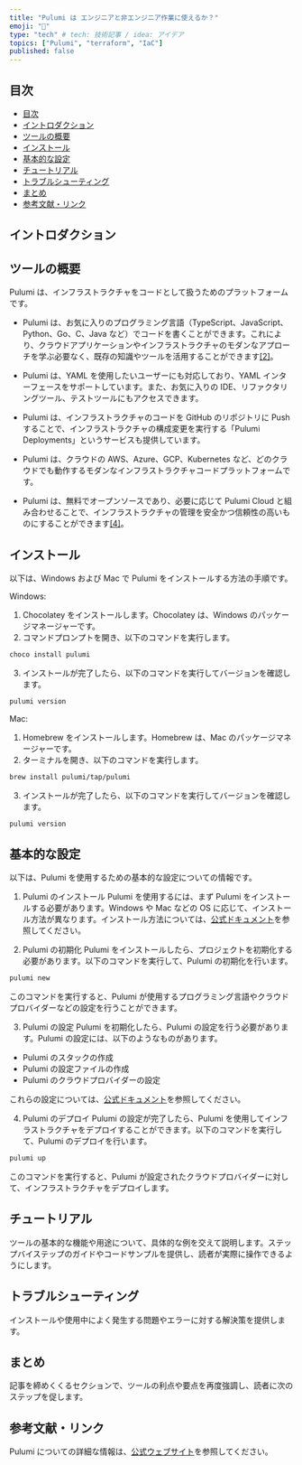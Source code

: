 ```yaml
---
title: "Pulumi は エンジニアと非エンジニア作業に使えるか？"
emoji: "📘"
type: "tech" # tech: 技術記事 / idea: アイデア
topics: ["Pulumi", "terraform", "IaC"]
published: false
---
```


## 目次

- [目次](#目次)
- [イントロダクション](#イントロダクション)
- [ツールの概要](#ツールの概要)
- [インストール](#インストール)
- [基本的な設定](#基本的な設定)
- [チュートリアル](#チュートリアル)
- [トラブルシューティング](#トラブルシューティング)
- [まとめ](#まとめ)
- [参考文献・リンク](#参考文献リンク)

## イントロダクション

## ツールの概要

Pulumi は、インフラストラクチャをコードとして扱うためのプラットフォームです。

- Pulumi は、お気に入りのプログラミング言語（TypeScript、JavaScript、Python、Go、C、Java など）でコードを書くことができます。これにより、クラウドアプリケーションやインフラストラクチャのモダンなアプローチを学ぶ必要なく、既存の知識やツールを活用することができます[[2]](https://www.pulumi.com/why-pulumi/)。

- Pulumi は、YAML を使用したいユーザーにも対応しており、YAML インターフェースをサポートしています。また、お気に入りの IDE、リファクタリングツール、テストツールにもアクセスできます。

- Pulumi は、インフラストラクチャのコードを GitHub のリポジトリに Push することで、インフラストラクチャの構成変更を実行する「Pulumi Deployments」というサービスも提供しています。

- Pulumi は、クラウドの AWS、Azure、GCP、Kubernetes など、どのクラウドでも動作するモダンなインフラストラクチャコードプラットフォームです。

- Pulumi は、無料でオープンソースであり、必要に応じて Pulumi Cloud と組み合わせることで、インフラストラクチャの管理を安全かつ信頼性の高いものにすることができます[[4]](https://www.pulumi.com/docs/get-started/)。

## インストール

以下は、Windows および Mac で Pulumi をインストールする方法の手順です。

Windows:

1. Chocolatey をインストールします。Chocolatey は、Windows のパッケージマネージャーです。
2. コマンドプロンプトを開き、以下のコマンドを実行します。

```bash
choco install pulumi
```

3. インストールが完了したら、以下のコマンドを実行してバージョンを確認します。

```bash
pulumi version
```

Mac:

1. Homebrew をインストールします。Homebrew は、Mac のパッケージマネージャーです。
2. ターミナルを開き、以下のコマンドを実行します。

```bash
brew install pulumi/tap/pulumi
```

3. インストールが完了したら、以下のコマンドを実行してバージョンを確認します。

```bash
pulumi version
```

## 基本的な設定

以下は、Pulumi を使用するための基本的な設定についての情報です。

1. Pulumi のインストール
   Pulumi を使用するには、まず Pulumi をインストールする必要があります。Windows や Mac などの OS に応じて、インストール方法が異なります。インストール方法については、[公式ドキュメント](https://www.pulumi.com/docs/get-started/install/)を参照してください。

2. Pulumi の初期化
   Pulumi をインストールしたら、プロジェクトを初期化する必要があります。以下のコマンドを実行して、Pulumi の初期化を行います。

```bash
pulumi new
```

このコマンドを実行すると、Pulumi が使用するプログラミング言語やクラウドプロバイダーなどの設定を行うことができます。

3. Pulumi の設定
   Pulumi を初期化したら、Pulumi の設定を行う必要があります。Pulumi の設定には、以下のようなものがあります。

- Pulumi のスタックの作成
- Pulumi の設定ファイルの作成
- Pulumi のクラウドプロバイダーの設定

これらの設定については、[公式ドキュメント](https://www.pulumi.com/docs/get-started/configure/)を参照してください。

4. Pulumi のデプロイ
   Pulumi の設定が完了したら、Pulumi を使用してインフラストラクチャをデプロイすることができます。以下のコマンドを実行して、Pulumi のデプロイを行います。

```bash
pulumi up
```

このコマンドを実行すると、Pulumi が設定されたクラウドプロバイダーに対して、インフラストラクチャをデプロイします。

## チュートリアル

ツールの基本的な機能や用途について、具体的な例を交えて説明します。ステップバイステップのガイドやコードサンプルを提供し、読者が実際に操作できるようにします。

## トラブルシューティング

インストールや使用中によく発生する問題やエラーに対する解決策を提供します。

## まとめ

記事を締めくくるセクションで、ツールの利点や要点を再度強調し、読者に次のステップを促します。

## 参考文献・リンク

Pulumi についての詳細な情報は、[公式ウェブサイト](https://www.pulumi.com)を参照してください。
